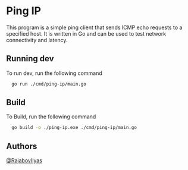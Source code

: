 
# Ping IP

This program is a simple ping client that sends ICMP echo requests to a specified host. It is written in Go and can be used to test network connectivity and latency.

## Running dev

To run dev, run the following command

```bash
  go run ./cmd/ping-ip/main.go
```

## Build

To Build, run the following command

```bash
  go build -o ./ping-ip.exe ./cmd/ping-ip/main.go
```

## Authors 
[@RajabovIlyas](https://www.github.com/RajabovIlyas)
